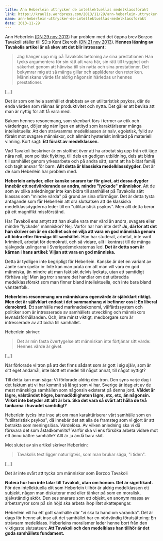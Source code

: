 ```yaml
---
title: Ann Heberlein uttrycker de intellektuellas medelklassförakt
link: https://kraulis.wordpress.com/2013/11/29/ann-heberlein-uttrycker-de-intellektuellas-medelklassforakt/
name: ann-heberlein-uttrycker-de-intellektuellas-medelklassforakt
date: 2013-11-29
---
```

Ann Heberlein [(DN 29 nov 2013](http://www.dn.se/kultur-noje/kulturdebatt/ann-heberlein-att-sa-manga-gillar-borzoo-tavakolis-artikel-ar-oroande/)) har problem med det öppna brev Borzoo Tavakoli ställer till SD:s Kent Ekeroth [(DN 21 nov 2013](http://www.dn.se/kultur-noje/kulturdebatt/till-kent-ekeroth-riksdagsledamot-for-sd/)). **Hennes läsning av Tavakolis artikel är så skev att det blir intressant:**

> Jag hänger upp mig på Tavakolis betoning av sina prestationer: Han tycks argumentera för sin rätt att vara här, sin rätt till trygghet och säkerhet genom att hänvisa till sin nytta och sina prestationer. Det bekymrar mig att så många gillar och applåderar den retoriken. Människans värde får aldrig någonsin härledas ur hennes prestationer.

[...]

Det är som om hela samhället drabbats av en utilitaristisk psykos, där de enda värden som räknas är produktivitet och nytta. Det gäller att bevisa att man är nyttig för att få vara med.

Bakom hennes resonemang, som skenbart förs i termer av etik och värderingar, döljer sig nämligen en attityd som karaktäriserar många intellektuella: Att den strävsamma medelklassen är naiv, egoistisk, fylld av förakt mot svagare människor, och allmänt hysteriskt inriktad på materiell vinning. Kort sagt: **Ett förakt av medelklassen.**



Vad Tavakoli beskriver är en stolthet över att ha arbetat sig upp från ett läge nära noll, som politisk flykting, till dels en gedigen utbildning, dels att bidra till samhället genom yrkesarbete och på andra sätt, samt att ha bildat familj och tagit ansvar för barn. **Allt detta är klassiska medelklassdygder.** Det är de som Heberlein har problem med.

**Heberlein antyder, eller kanske snarare tar för givet, att dessa dygder innebär ett nedvärderande av andra, mindre "lyckade" människor.** Att de som av olika anledningar inte kan bidra till samhället på Tavakolis sätt klassas som "mindre värda" på grund av sina oförmågor. Det är detta tysta antagande som får Heberlein att dra slutsatsen att de klassiska medelklassdygderna leder till en "utilitaristisk psykos". Men allt detta beror på ett magnifikt missförstånd.

Har Tavakoli ens antytt att han skulle vara mer värd än andra, svagare eller mindre "lyckade" människor? Nej. Varför har han inte det? **Jo, därför att det han skriver om är en stolhet och en vilja att vara en god människa genom att bidra efter förmåga till samhället.** Han har studerat, arbetat, inte varit kriminell, arbetat för demokrati, och så vidare, allt i kontrast till de många självgoda uslingarna i Sverigedemokraternas led. **Det är detta som är kärnan i hans artikel: Viljan att vara en god människa.**

Detta är tydligen inte begripligt för Heberlein. Kanske är det en variant av Jante som spelar in: Inte kan man prata om att man vill vara en god människa, än mindre att man faktiskt delvis lyckats, utan att samtidigt förhäva sig! Men jag tror snarare det handlar om det utbredda medelklassförakt som man finner bland intellektuella, och inte bara bland vänsterfolk.

**Heberleins resonemang om människans egenvärde är självklart riktigt. Men det är självklart endast i det sammanhang vi befinner oss i: En liberal demokrati.** Ett samhälle med marknadsekonomi, välfärdssystem och politiker som är intresserade av samhällets utveckling och människors levnadsförhållanden. Och, inte minst viktigt, medborgare som är intresserade av att bidra till samhället.

Heberlein skriver:

> Det är min fasta övertygelse att människan inte förtjänar sitt värde: Hennes värde är givet.

[...]

När förlorade vi tron på att det finns sådant som är gott i sig själv, som är sitt eget ändamål, inte blott ett medel till något annat, till något nyttigt?

Till detta kan man säga: Vi förlorade aldrig den tron. Den syns varje dag i det faktum att vi har kommit så långt som vi har. Sverige är idag ett av de mest mänskliga samhällen som någonsin existerat på denna jord. **Våldet är lägre, välståndet högre, barnadödligheten lägre, etc, etc, än någonsin. Vilket inte betyder att allt är bra. Ska det vara så svårt att hålla de två tankarna i huvudet samtidigt?**

Heberlein tycks inte inse att om man karaktäriserar vårt samhälle som en "utilitaristisk psykos", då innebär det att alla de framsteg som vi gjort är att betrakta som meningslösa. Värdelösa. Av vilken anledning ska vi då försvara det som åstadkommits? Varför ska vi ens försöka arbeta vidare mot ett ännu bättre samhälle? Allt är ju ändå bara skit.

Mot slutet av sin artikel skriver Heberlein:

> Tavakolis text ligger naturligtvis, som man brukar säga, "i tiden".

[...]

Det är inte svårt att tycka om människor som Borzoo Tavakoli

**Notera hur hon inte talar till Tavakoli, utan om honom. Det är signifikant.** För den intellektuella elit som Heberlein tillhör är aldrig medelklassen ett subjekt, någon man diskuterar med eller tänker på som en moralisk, självständig aktör. Den ses snarare som ett objekt, en anonym massa av arbetsmyror som på sin höjd ska arbeta ihop litet skattepengar.

Heberlein vill ha ett gott samhälle där "vi ska ta hand om varandra". Det är dags för henne att inse att det samhället har en nödvändig förutsättning: En strävsam medelklass. Heberleins moralismer leder henne bort från den viktigaste slutsatsen: **Att Tavakoli och den medelklass han tillhör är det goda samhällets fundament.**

